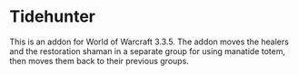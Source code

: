 # Tidehunter

This is an addon for World of Warcraft 3.3.5.
The addon moves the healers and the restoration shaman in a separate group for using manatide totem, then moves them back to their previous groups.
